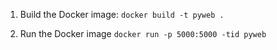 1. Build the Docker image:
  `docker build -t pyweb .`

2. Run the Docker image
  `docker run -p 5000:5000 -tid pyweb`